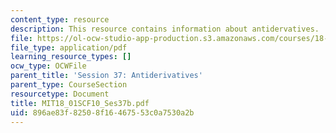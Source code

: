 ```yaml
---
content_type: resource
description: This resource contains information about antidervatives.
file: https://ol-ocw-studio-app-production.s3.amazonaws.com/courses/18-01sc-single-variable-calculus-fall-2010/896ae83f82508f16467553c0a7530a2b_MIT18_01SCF10_Ses37b.pdf
file_type: application/pdf
learning_resource_types: []
ocw_type: OCWFile
parent_title: 'Session 37: Antiderivatives'
parent_type: CourseSection
resourcetype: Document
title: MIT18_01SCF10_Ses37b.pdf
uid: 896ae83f-8250-8f16-4675-53c0a7530a2b
---
```

